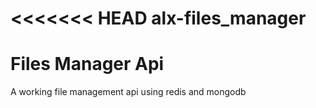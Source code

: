 <<<<<<< HEAD
alx-files_manager
=======
# Files Manager Api

A working file management api using redis and mongodb

